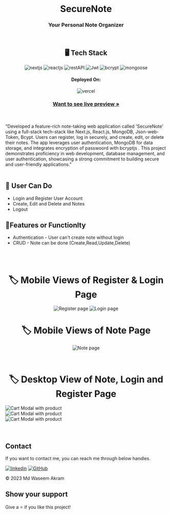 
<h1 align="center">SecureNote</h1>
<h3 align="center">Your Personal Note Organizer</h3>
<br />
<h2 align="center">🖥️ Tech Stack</h2>
<p align="center">
   <img src="https://img.shields.io/badge/Next.js-black?style=for-the-badge&logo=nextdotjs&logoColor=white" alt="nextjs" />
   <img src="https://img.shields.io/badge/React-20232A?style=for-the-badge&logo=react&logoColor=61DAFB" alt="reactjs" />
<!--   <img src="https://img.shields.io/badge/JavaScript-323330?style=for-the-badge&logo=javascript&logoColor=F7DF1E" alt="javascript" /> -->
  <img src="https://img.shields.io/badge/Rest_API-02303A?style=for-the-badge&logo=react-router&logoColor=white" alt="restAPI" />
  <img src="https://img.shields.io/badge/Json%20Web%20Token-339933?style=for-the-badge&logo=jsonwebtoken&logoColor=white" alt="Jwt"/>
<!--   <img src="https://img.shields.io/badge/HTML5-E34F26?style=for-the-badge&logo=html5&logoColor=white" alt="html5" /> -->
  <img src="https://img.shields.io/badge/Bcrypt-8A2BE2?style=for-the-badge&logo=bcrypt&logoColor=white" alt="bcrypt"/>
   <img src="https://img.shields.io/badge/Mongoose-02303A?style=for-the-badge&logo=mongoose&logoColor=white&color=red" alt="mongoose"/>
  

</p>
<h4 align="center">Deployed On:</h4>
<p align="center">  
<!--   <a href="https://ebn-waseem49.vercel.app/" blink> </a> -->
  <img src="https://img.shields.io/badge/Vercel-00C7B7?style=for-the-badge&logo=vercel&logoColor=white" alt="vercel" />
</p>

<h3 align="center"><a href="https://secure-note-waseem49.vercel.app/" target="blink"><strong>Want to see live preview »</strong></a></h3>

<br />
<br />
"Developed a feature-rich note-taking web application called 'SecureNote' using a full-stack tech-stack like Next.js, React.js, MongoDB, Json-web-Token, Bcypt. Users can register, log in securely, and create, edit, or delete their notes. The app leverages user authentication, MongoDB for data storage, and integrates encryption of passwoord with bcryptjs . This project demonstrates proficiency in web development, database management, and user authentication, showcasing a strong commitment to building secure and user-friendly applications."
<br />
<br />


## 🚀 User Can Do
- Login and Register User Account
- Create, Edit and Delete and Notes
- Logout

## 🚀Features or Functionlty
- Authentication - User can't create note without login
- CRUD  - Note can be done (Create,Read,Update,Delete)
<br />
<br />
<h1 align="center"> 🏷️ Mobile Views of Register & Login Page </h1>
<p display="flex" align="center">
<img src="https://github.com/Waseem49/note_app/assets/111652485/5be0205f-a8ee-4e59-a436-d40e31bc0bf1" width="auto" alt="Register page"/>
<img src="https://github.com/Waseem49/note_app/assets/111652485/248cd642-baa2-49bd-9e4a-ed952783de80" width="auto" alt="Login page"/>
</p>
<h1 align="center"> 🏷️ Mobile Views of Note Page </h1>
<p display="flex" align="center">
<img src="https://github.com/Waseem49/note_app/assets/111652485/f2558761-be25-47f9-8d27-501cb6c02342" width="auto" alt="Note page"/>
<p />
<br />
<h1 align="center"> 🏷️ Desktop View of Note, Login and Register Page</h1>
<img src="https://github.com/Waseem49/note_app/assets/111652485/2872bc63-c4bb-4aec-818e-eecef7912cd1" width="auto" alt="Cart Modal with product"/>
<br />
<img src="https://github.com/Waseem49/note_app/assets/111652485/f8e6d14c-e03d-4b83-b124-3088cb19f67d" width="auto" alt="Cart Modal with product"/>
<br />
<img src="https://github.com/Waseem49/note_app/assets/111652485/41757e5e-ea28-4d26-a092-d1a5330717b4" width="auto" alt="Cart Modal with product"/>
<br />
<br />
<br />
<h2 >Contact</h2>
If you want to contact me, you can reach me through below handles. <br />

[![linkedin](https://img.shields.io/badge/Md_Waseem_Akram-0077B5?style=for-the-badge&logo=linkedin&logoColor=white)](https://www.linkedin.com/in/waseem49/)
[![GitHub](https://img.shields.io/badge/Md_Waseem_Akram-20232A?style=for-the-badge&logo=Github&logoColor=white)](https://github.com/Waseem49)

© 2023 Md Waseem Akram

## Show your support
Give a ⭐️ if you like this project!
